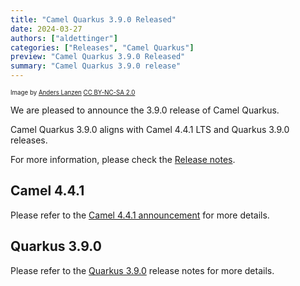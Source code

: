 ```yaml
---
title: "Camel Quarkus 3.9.0 Released"
date: 2024-03-27
authors: ["aldettinger"]
categories: ["Releases", "Camel Quarkus"]
preview: "Camel Quarkus 3.9.0 Released"
summary: "Camel Quarkus 3.9.0 release"
---
```


<sub><sup>Image by <a href="https://www.flickr.com/photos/lanzen/5984113332">Anders Lanzen</a> <a href="https://creativecommons.org/licenses/by-nc-sa/2.0">CC BY-NC-SA 2.0</a></sup></sub>

We are pleased to announce the 3.9.0 release of Camel Quarkus.

Camel Quarkus 3.9.0 aligns with Camel 4.4.1 LTS and Quarkus 3.9.0 releases.

For more information, please check the [Release notes](/releases/q-3.9.0/).

## Camel 4.4.1

Please refer to the [Camel 4.4.1 announcement](/blog/2024/03/RELEASE-4.4.1/) for more details.

## Quarkus 3.9.0

Please refer to the [Quarkus 3.9.0](https://github.com/quarkusio/quarkus/releases/tag/3.9.0) release notes for more details.
